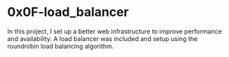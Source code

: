 # 0x0F-load_balancer

In this project, I set up a better web infrastructure to improve performance and availability. A load balancer was included and setup using the roundrobin load balancing algorithm. 
